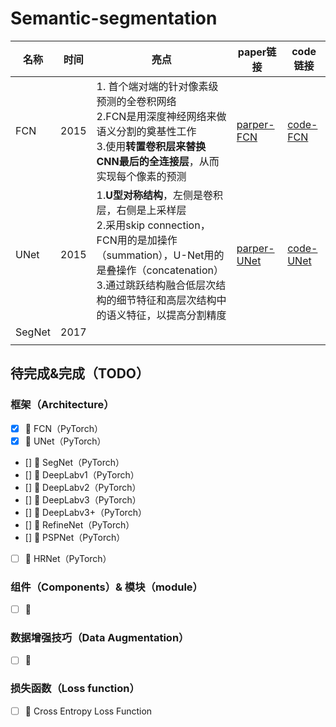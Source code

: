 # Semantic-segmentation

| 名称  | 时间 |                               亮点                            | paper链接 | code链接 |
| ----- | ---- | -------------------------------------------------------- | ------------------------------- | -------- |
| FCN   | 2015 | 1. 首个端对端的针对像素级预测的全卷积网络<br /> 2.FCN是用深度神经网络来做语义分割的奠基性工作<br />  3.使用**转置卷积层来替换CNN最后的全连接层**，从而实现每个像素的预测 | [parper-FCN](https://arxiv.org/abs/1411.4038) |  [code-FCN](https://github.com/WYH67/Semantic-segmentation/tree/main/FCN) |
| UNet  | 2015 | 1.**U型对称结构**，左侧是卷积层，右侧是上采样层<br /> 2.采用skip connection，FCN用的是加操作（summation），U-Net用的是叠操作（concatenation） <br /> 3.通过跳跃结构融合低层次结构的细节特征和高层次结构中的语义特征，以提高分割精度| [parper-UNet](https://lmb.informatik.uni-freiburg.de/people/ronneber/u-net/) | [code-UNet](https://github.com/WYH67/Semantic-segmentation/tree/main/UNet) |
| SegNet | 2017     |      |                                 |          |
|       |      |      |                                 |          |



## 待完成&完成（TODO）

### 框架（Architecture）

- [x]  🚌 FCN（PyTorch）
- [x] 🚌 UNet（PyTorch）
- [] 🚌 SegNet（PyTorch）
- [] 🚌 DeepLabv1（PyTorch）
- [] 🚌 DeepLabv2（PyTorch）
- [] 🚌 DeepLabv3（PyTorch）
- [] 🚌 DeepLabv3+（PyTorch）
- [] 🚌 RefineNet（PyTorch）
- [] 🚌 PSPNet（PyTorch）
- [ ] 🚌 HRNet（PyTorch）



### 组件（Components）& 模块（module）

- [ ] 🚚



### 数据增强技巧（Data Augmentation）

- [ ] 🚕



### 损失函数（Loss function）

- [ ] 🚗 Cross Entropy Loss Function

